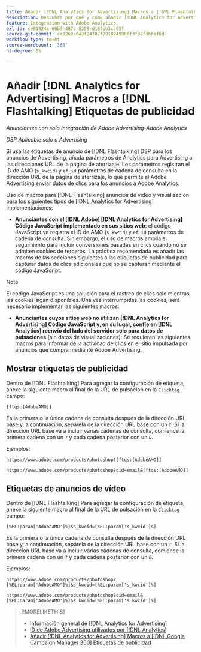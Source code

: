 ```yaml
---
title: Añadir [!DNL Analytics for Advertising] Macros a [!DNL Flashtalking] Etiquetas de publicidad
description: Descubra por qué y cómo añadir [!DNL Analytics for Advertising] macros a su [!DNL Flashtalking] etiquetas de publicidad
feature: Integration with Adobe Analytics
exl-id: ce81824c-60bf-487c-8358-d18fcb3cc95f
source-git-commit: ca8260e643f24787f7918249906f3f38f3bbef6d
workflow-type: tm+mt
source-wordcount: '368'
ht-degree: 0%

---
```


# Añadir [!DNL Analytics for Advertising] Macros a [!DNL Flashtalking] Etiquetas de publicidad

*Anunciantes con solo integración de Adobe Advertising-Adobe Analytics*

*DSP Aplicable solo a Advertising*

Si usa las etiquetas de anuncio de [!DNL Flashtalking] DSP para los anuncios de Advertising, añada parámetros de Analytics para Advertising a las direcciones URL de la página de aterrizaje. Los parámetros registran el ID de AMO (`s_kwcid`) y `ef_id` parámetros de cadena de consulta en la dirección URL de la página de aterrizaje, lo que permite al Adobe Advertising enviar datos de clics para los anuncios a Adobe Analytics.

Uso de macros para [!DNL Flashtalking] anuncios de vídeo y visualización para los siguientes tipos de [!DNL Analytics for Advertising] implementaciones:

* **Anunciantes con el [!DNL Adobe] [!DNL Analytics for Advertising] Código JavaScript implementado en sus sitios web**: el código JavaScript ya registra el ID de AMO (`s_kwcid`) y `ef_id` parámetros de cadena de consulta. Sin embargo, el uso de macros amplía el seguimiento para incluir conversiones basadas en clics cuando no se admiten cookies de terceros. La práctica recomendada es añadir las macros de las secciones siguientes a las etiquetas de publicidad para capturar datos de clics adicionales que no se capturan mediante el código JavaScript.

>[!NOTE]
>
>El código JavaScript es una solución para el rastreo de clics solo mientras las cookies sigan disponibles. Una vez interrumpidas las cookies, será necesario implementar las siguientes macros.

* **Anunciantes cuyos sitios web no utilizan [!DNL Analytics for Advertising] Código JavaScript y, en su lugar, confíe en [!DNL Analytics] reenvío del lado del servidor solo para datos de pulsaciones** (sin datos de visualizaciones): Se requieren las siguientes macros para informar de la actividad de clics en el sitio impulsada por anuncios que compra mediante Adobe Advertising.

## Mostrar etiquetas de publicidad

Dentro de [!DNL Flashtalking] Para agregar la configuración de etiqueta, anexe la siguiente macro al final de la URL de pulsación en la `Clicktag` campo:

```
[ftqs:[AdobeAMO]]
```

Es la primera o la única cadena de consulta después de la dirección URL base y, a continuación, sepárela de la dirección URL base con un `?`. Si la dirección URL base va a incluir varias cadenas de consulta, comience la primera cadena con un `?` y cada cadena posterior con un `&`.

Ejemplos:

`https://www.adobe.com/products/photoshop?[ftqs:[AdobeAMO]]`

`https://www.adobe.com/products/photoshop?cid=email&[ftqs:[AdobeAMO]]`

## Etiquetas de anuncios de vídeo

Dentro de [!DNL Flashtalking] Para agregar la configuración de etiqueta, anexe la siguiente macro al final de la URL de pulsación en la `Clicktag` campo:

```
[%EL:param['AdobeAMO']%]&s_kwcid=[%EL:param['s_kwcid']%]
```

Es la primera o la única cadena de consulta después de la dirección URL base y, a continuación, sepárela de la dirección URL base con un `?`. Si la dirección URL base va a incluir varias cadenas de consulta, comience la primera cadena con un `?` y cada cadena posterior con un `&`.

Ejemplos:

`https://www.adobe.com/products/photoshop?[%EL:param['AdobeAMO']%]&s_kwcid=[%EL:param['s_kwcid']%]`

`https://www.adobe.com/products/photoshop?cid=email&[%EL:param['AdobeAMO']%]&s_kwcid=[%EL:param['s_kwcid']%]`

>[!MORELIKETHIS]
>
>* [Información general de [!DNL Analytics for Advertising]](overview.md)
>* [ID de Adobe Advertising utilizados por [!DNL Analytics]](/help/integrations/analytics/ids.md)
>* [Añadir [!DNL Analytics for Advertising] Macros a [!DNL Google Campaign Manager 360] Etiquetas de publicidad](/help/integrations/analytics/macros-google-campaign-manager.md)
